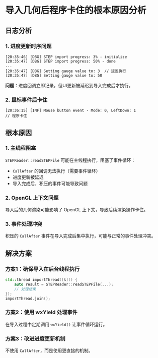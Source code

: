 # 导入几何后程序卡住的根本原因分析

## 日志分析

### 1. 进度更新时序问题
```
[20:35:46] [DBG] STEP import progress: 3% - initialize
[20:35:47] [DBG] STEP import progress: 50% - done
...
[20:35:47] [DBG] Setting gauge value to: 3  // 延迟执行
[20:35:47] [DBG] Setting gauge value to: 50
```

**问题**：进度回调立即记录，但UI更新被延迟到导入完成后才执行。

### 2. 鼠标事件后卡住
```
[20:36:15] [INF] Mouse button event - Mode: 0, LeftDown: 1
// 程序卡住
```

## 根本原因

### 1. 主线程阻塞
`STEPReader::readSTEPFile` 可能在主线程执行，阻塞了事件循环：
- `CallAfter` 的回调无法执行（需要事件循环）
- 进度更新被延迟
- 导入完成后，积压的事件可能导致问题

### 2. OpenGL 上下文问题
导入后的几何渲染可能影响了 OpenGL 上下文，导致后续渲染操作卡住。

### 3. 事件处理冲突
积压的 `CallAfter` 事件在导入完成后集中执行，可能与正常的事件处理冲突。

## 解决方案

### 方案1：确保导入在后台线程执行
```cpp
std::thread importThread([&]() {
    auto result = STEPReader::readSTEPFile(...);
    // 处理结果
});
importThread.join();
```

### 方案2：使用 wxYield 处理事件
在导入过程中定期调用 `wxYield()` 让事件循环运行。

### 方案3：改进进度更新机制
不使用 `CallAfter`，而是使用更直接的机制。